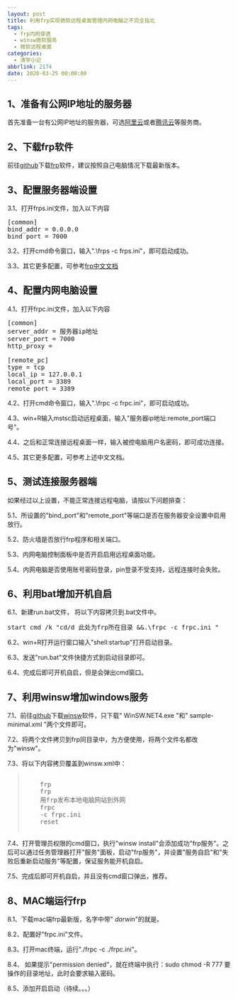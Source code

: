 ```yaml
---
layout: post
title: 利用frp实现微软远程桌面管理内网电脑之不完全指北
tags:
  - frp内网穿透
  - winsw微软服务
  - 微软远程桌面
categories:
  - 清学小记
abbrlink: 2174
date: 2020-03-25 00:00:00
---
```


<!-- wp:heading -->

## 1、准备有公网IP地址的服务器

<!-- /wp:heading -->

<!-- wp:paragraph -->

首先准备一台有公网IP地址的服务器，可选[阿里云](https://www.aliyun.com/minisite/goods?userCode=qmdrct9z)或者[腾讯云](https://url.cn/5UPrjHG)等服务商。

<!-- /wp:paragraph -->

<!-- wp:heading -->

## 2、下载frp软件

<!-- /wp:heading -->

<!-- wp:paragraph -->

前往[github](https://github.com/fatedier/frp)下载[frp](https://github.com/fatedier/frp/releases)软件，建议按照自己电脑情况下载最新版本。

<!-- more -->

<!-- /wp:paragraph -->

<!-- wp:heading -->

## 3、配置服务器端设置

<!-- /wp:heading -->

<!-- wp:paragraph -->

3.1、打开frps.ini文件，加入以下内容

<!-- /wp:paragraph -->

<!-- wp:preformatted -->
<pre class="wp-block-preformatted">[common]
bind_addr = 0.0.0.0
bind_port = 7000</pre>
<!-- /wp:preformatted -->

<!-- wp:paragraph -->

3.2、打开cmd命令窗口，输入".\frps -c frps.ini"，即可启动成功。

<!-- /wp:paragraph -->

<!-- wp:paragraph -->

3.3、其它更多配置，可参考[frp中文文档](https://github.com/fatedier/frp/blob/master/README_zh.md)

<!-- /wp:paragraph -->

<!-- wp:heading -->

## 4、配置内网电脑设置

<!-- /wp:heading -->

<!-- wp:paragraph -->

4.1、打开frpc.ini文件，加入以下内容

<!-- /wp:paragraph -->

<!-- wp:preformatted -->
<pre class="wp-block-preformatted">[common]
server_addr = 服务器ip地址
server_port = 7000
http_proxy =

[remote_pc]
type = tcp
local_ip = 127.0.0.1
local_port = 3389
remote_port = 3389</pre>
<!-- /wp:preformatted -->

<!-- wp:paragraph -->

4.2、打开cmd命令窗口，输入".\frpc -c frpc.ini"，即可启动成功。

<!-- /wp:paragraph -->

<!-- wp:paragraph -->

4.3、win+R输入mstsc启动远程桌面，输入"服务器ip地址:remote_port端口号"。

<!-- /wp:paragraph -->

<!-- wp:paragraph -->

4.4、之后和正常连接远程桌面一样，输入被控电脑用户名密码，即可成功连接。

<!-- /wp:paragraph -->

<!-- wp:paragraph -->

4.5、其它更多配置，可参考上述中文文档。

<!-- /wp:paragraph -->

<!-- wp:heading -->

## 5、测试连接服务器端

<!-- /wp:heading -->

<!-- wp:paragraph {"textColor":"vivid-red"} -->

如果经过以上设置，不能正常连接远程电脑，请按以下问题排查：

<!-- /wp:paragraph -->

<!-- wp:paragraph {"textColor":"vivid-red"} -->

5.1、所设置的"bind_port"和"remote_port"等端口是否在服务器安全设置中启用放行。

<!-- /wp:paragraph -->

<!-- wp:paragraph {"textColor":"vivid-red"} -->

5.2、防火墙是否放行frp程序和相关端口。

<!-- /wp:paragraph -->

<!-- wp:paragraph {"textColor":"vivid-red"} -->

5.3、内网电脑控制面板中是否开启启用远程桌面功能。

<!-- /wp:paragraph -->

<!-- wp:paragraph {"textColor":"vivid-red"} -->

5.4、内网电脑是否使用账号密码登录，pin登录不受支持，远程连接时会失败。

<!-- /wp:paragraph -->

<!-- wp:heading -->

## 6、利用bat增加开机自启

<!-- /wp:heading -->

<!-- wp:paragraph -->

6.1、新建run.bat文件， 将以下内容拷贝到.bat文件中。

<!-- /wp:paragraph -->

<!-- wp:preformatted -->
<pre class="wp-block-preformatted">start cmd /k "cd/d 此处为frp所在目录 &&.\frpc -c frpc.ini "</pre>
<!-- /wp:preformatted -->

<!-- wp:paragraph -->

6.2、win+R打开运行窗口输入"shell:startup"打开启动目录。

<!-- /wp:paragraph -->

<!-- wp:paragraph -->

6.3、发送"run.bat"文件快捷方式到启动目录即可。

<!-- /wp:paragraph -->

<!-- wp:paragraph {"textColor":"vivid-red"} -->

6.4、完成后即可开机自启，但是会弹出cmd窗口。

<!-- /wp:paragraph -->

<!-- wp:heading -->

## 7、利用winsw增加windows服务

<!-- /wp:heading -->

<!-- wp:paragraph -->

7.1、前往[github](https://github.com/winsw/winsw)下载[winsw](https://github.com/winsw/winsw/releases)软件，只下载" WinSW.NET4.exe "和" sample-minimal.xml "两个文件即可。

<!-- /wp:paragraph -->

<!-- wp:paragraph -->

7.2、将两个文件拷贝到frp同目录中，为方便使用，将两个文件名都改为"winsw"。

<!-- /wp:paragraph -->

<!-- wp:paragraph -->

7.3、将以下内容拷贝覆盖到winsw.xml中：

<!-- /wp:paragraph -->

> <pre> <service>  
>     <id>frp</id>  
>     <name>frp</name>  
>     <description>用frp发布本地电脑网站到外网</description>  
>     <executable>frpc</executable>  
>     <arguments>-c frpc.ini</arguments>  
>     <logmode>reset</logmode>  
> </service>
> </pre>

<!-- wp:paragraph -->

7.4、打开管理员权限的cmd窗口，执行"winsw install"会添加成功"frp服务"。之后可以通过任务管理器打开"服务"面板，启动"frp服务"，并设置"服务自启"和"失败后重新启动服务"等配置，保证服务能开机自启。

<!-- /wp:paragraph -->

<!-- wp:paragraph {"textColor":"vivid-red"} -->

7.5、完成后即可开机自启，并且没有cmd窗口弹出，推荐。

<!-- /wp:paragraph -->

<!-- wp:heading -->

## 8、MAC端运行frp

<!-- /wp:heading -->

<!-- wp:paragraph -->

8.1、下载mac端frp最新版，名字中带" _darwin_"的就是。

<!-- /wp:paragraph -->

<!-- wp:paragraph -->

8.2、配置好"frpc.ini"文件。

<!-- /wp:paragraph -->

<!-- wp:paragraph -->

8.3、打开mac终端，运行"./frpc -c ./frpc.ini"。

<!-- /wp:paragraph -->

<!-- wp:paragraph -->

8.4、 如果提示"permission denied"，就在终端中执行：sudo chmod -R 777 要操作的目录地址，此时会要求输入密码。

<!-- /wp:paragraph -->

<!-- wp:paragraph -->

8.5、添加开启启动（待续。。。）

<!-- /wp:paragraph -->
